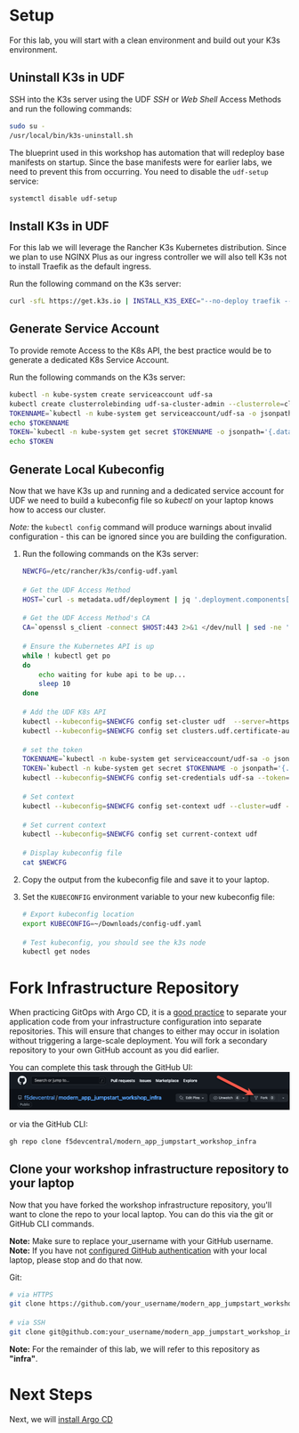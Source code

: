 
# Setup

For this lab, you will start with a clean environment and build out your K3s environment.

## Uninstall K3s in UDF

SSH into the K3s server using the UDF *SSH* or *Web Shell* Access Methods and run the following commands:

```bash
sudo su -
/usr/local/bin/k3s-uninstall.sh
```

The blueprint used in this workshop has automation that will redeploy base manifests on startup. Since the base manifests were for earlier labs, we need to prevent this from occurring. You need to disable the `udf-setup` service:

```bash
systemctl disable udf-setup
```

## Install K3s in UDF

For this lab we will leverage the Rancher K3s Kubernetes distribution.  Since we plan to use NGINX Plus as our ingress controller we will also tell K3s not to install Traefik as the default ingress.

Run the following command on the K3s server:

```bash
curl -sfL https://get.k3s.io | INSTALL_K3S_EXEC="--no-deploy traefik --egress-selector-mode=disabled --bind-address 10.1.1.5" sh -s -
```

## Generate Service Account

To provide remote Access to the K8s API, the best practice would be to generate a dedicated K8s Service Account.

Run the following commands on the K3s server:

```bash
kubectl -n kube-system create serviceaccount udf-sa
kubectl create clusterrolebinding udf-sa-cluster-admin --clusterrole=cluster-admin --serviceaccount=kube-system:udf-sa
TOKENNAME=`kubectl -n kube-system get serviceaccount/udf-sa -o jsonpath='{.secrets[0].name}'`
echo $TOKENNAME
TOKEN=`kubectl -n kube-system get secret $TOKENNAME -o jsonpath='{.data.token}' | base64 --decode`
echo $TOKEN
```

## Generate Local Kubeconfig

Now that we have K3s up and running and a dedicated service account for UDF we need to build a kubeconfig file so *kubectl* on your laptop knows how to access our cluster.

*Note:* the `kubectl config` command will produce warnings about invalid configuration - this can be ignored since you are building the configuration.

1. Run the following commands on the K3s server:

    ```bash
    NEWCFG=/etc/rancher/k3s/config-udf.yaml

    # Get the UDF Access Method
    HOST=`curl -s metadata.udf/deployment | jq '.deployment.components[] | select(.name == "k3s") | .accessMethods.https[] | select(.label == "K3s API") | .host' -r`

    # Get the UDF Access Method's CA
    CA=`openssl s_client -connect $HOST:443 2>&1 </dev/null | sed -ne '/-----BEGIN CERTIFICATE-----/,/-----END CERTIFICATE-----/p'|base64 -w 0`

    # Ensure the Kubernetes API is up
    while ! kubectl get po
    do
        echo waiting for kube api to be up...
        sleep 10
    done

    # Add the UDF K8s API
    kubectl --kubeconfig=$NEWCFG config set-cluster udf  --server=https://$HOST:443
    kubectl --kubeconfig=$NEWCFG config set clusters.udf.certificate-authority-data $CA

    # set the token
    TOKENNAME=`kubectl -n kube-system get serviceaccount/udf-sa -o jsonpath='{.secrets[0].name}'`
    TOKEN=`kubectl -n kube-system get secret $TOKENNAME -o jsonpath='{.data.token}' | base64 --decode`
    kubectl --kubeconfig=$NEWCFG config set-credentials udf-sa --token=$TOKEN

    # Set context
    kubectl --kubeconfig=$NEWCFG config set-context udf --cluster=udf --namespace=default --user=udf-sa

    # Set current context
    kubectl --kubeconfig=$NEWCFG config set current-context udf

    # Display kubeconfig file
    cat $NEWCFG
    ```

1. Copy the output from the kubeconfig file and save it to your laptop.

1. Set the `KUBECONFIG` environment variable to your new kubeconfig file:

    ```bash
    # Export kubeconfig location
    export KUBECONFIG=~/Downloads/config-udf.yaml

    # Test kubeconfig, you should see the k3s node
    kubectl get nodes
    ```

# Fork Infrastructure Repository
When practicing GitOps with Argo CD, it is a [good practice](https://argo-cd.readthedocs.io/en/stable/user-guide/best_practices/) to separate your application code from your infrastructure configuration into separate repositories. This will ensure that changes to either may occur in isolation without triggering a large-scale deployment. You will fork a secondary repository to your own GitHub account as you did earlier.

You can complete this task through the GitHub UI:
![GitHub Fork](../assets/gh_fork_infra.png)

or via the GitHub CLI:

```bash
gh repo clone f5devcentral/modern_app_jumpstart_workshop_infra
```

## Clone your workshop infrastructure repository to your laptop
Now that you have forked the workshop infrastructure repository, you'll want to clone the repo to your local laptop. You can do this via the git or GitHub CLI commands.

**Note:** Make sure to replace your_username with your GitHub username.
**Note:** If you have not [configured GitHub authentication](https://docs.github.com/en/authentication) with your local laptop, please stop and do that now.

Git:
```bash
# via HTTPS
git clone https://github.com/your_username/modern_app_jumpstart_workshop_infra.git modern_app_jumpstart_workshop_infra

# via SSH
git clone git@github.com:your_username/modern_app_jumpstart_workshop_infra.git modern_app_jumpstart_workshop_infra
```

**Note:** For the remainder of this lab, we will refer to this repository as **"infra"**.

# Next Steps

Next, we will [install Argo CD](argocd.md)
